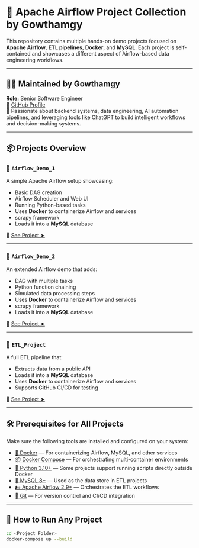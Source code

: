 # 🧠 Apache Airflow Project Collection by Gowthamgy

This repository contains multiple hands-on demo projects focused on **Apache Airflow**, **ETL pipelines**, **Docker**, and **MySQL**. Each project is self-contained and showcases a different aspect of Airflow-based data engineering workflows.

---

## 👨‍💼 Maintained by Gowthamgy

**Role:** Senior Software Engineer  
🔗 [GitHub Profile](https://github.com/Gowthamgy)  
💼 Passionate about backend systems, data engineering, AI automation pipelines, and leveraging tools like ChatGPT to build intelligent workflows and decision-making systems.

---

## 📦 Projects Overview

### 📁 `Airflow_Demo_1`
A simple Apache Airflow setup showcasing:
- Basic DAG creation
- Airflow Scheduler and Web UI
- Running Python-based tasks
- Uses **Docker** to containerize Airflow and services
- scrapy framework
- Loads it into a **MySQL** database

🔗 [See Project ➤](./Airflow_Demo_1)

---

### 📁 `Airflow_Demo_2`
An extended Airflow demo that adds:
- DAG with multiple tasks
- Python function chaining
- Simulated data processing steps
- Uses **Docker** to containerize Airflow and services
- scrapy framework
- Loads it into a **MySQL** database

🔗 [See Project ➤](./Airflow_Demo_2)

---

### 📁 `ETL_Project`
A full ETL pipeline that:
- Extracts data from a public API
- Loads it into a **MySQL** database
- Uses **Docker** to containerize Airflow and services
- Supports GitHub CI/CD for testing

🔗 [See Project ➤](./ETL_Project)

---

## 🛠️ Prerequisites for All Projects

Make sure the following tools are installed and configured on your system:

- [🐳 Docker](https://docs.docker.com/) — For containerizing Airflow, MySQL, and other services
- [📦 Docker Compose](https://docs.docker.com/compose/) — For orchestrating multi-container environments
- [🐍 Python 3.10+](https://www.python.org/) — Some projects support running scripts directly outside Docker
- [🐘 MySQL 8+](https://www.mysql.com/) — Used as the data store in ETL projects
- [🌬️ Apache Airflow 2.9+](https://airflow.apache.org/docs/) — Orchestrates the ETL workflows
- [🧬 Git](https://git-scm.com/) — For version control and CI/CD integration

---

## 🚀 How to Run Any Project

```bash
cd <Project_Folder>
docker-compose up --build
```
